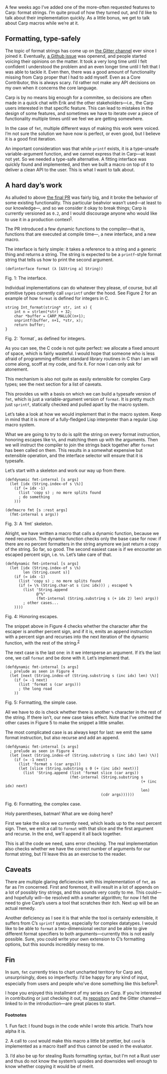 A few weeks ago I’ve added one of the more-often requested features to Carp:
format strings. I’m quite proud of how they turned out, and I’d like to talk
about their implementation quickly. As a little bonus, we get to talk about
Carp macros while we’re at it.

## Formatting, type-safely

The topic of format strings has come up on [the Gitter
channel](https://gitter.im/carp-lang/Carp) ever since I joined it.
Eventually, [a Github issue](https://github.com/carp-lang/Carp/issues/108)
was openend, and people started voicing their opinions on the matter. It took a
very long time until I felt confident I understood the problem and an even
longer time until I felt that I was able to tackle it. Even then, there was
a good amount of functionality missing from Carp proper that I had to add
myself. Even as a Core Contributor, this is always scary. I’d rather not make
any API decisions on my own when it concerns the core language.

Carp is by no means big enough for a commitee, so decisions are often made in a
quick chat with Erik and the other stakeholders—i.e., the Carp users interested
in that specific feature. This can lead to mistakes in the design of some
features, and sometimes we have to iterate over a piece of functionality
multiple times until we feel we are getting somewhere.

In the case of `fmt`, multiple different ways of making this work were voiced.
I’m not sure the solution we have now is perfect, or even good, but I believe
it is a good first iteration.

An important consideration was that while `printf` exists, it is a type-unsafe
variable-argument function, and we cannot express that in Carp—at least not
yet. So we needed a type-safe alternative. A fitting interface was quickly
found and implemented, and then we built a macro on top of it to deliver a
clean API to the user. This is what I want to talk about.

## A hard day’s work

As alluded to above [the final PR](https://github.com/carp-lang/Carp/pull/154)
was fairly big, and it broke the behavior of some existing functionality. This
particular beahvior wasn’t used—at least to our knowledge—, and so we consider
it okay to break things; Carp is currently versioned as `0.2`, and I would
discourage anyone who would like to use it in a production
context<sup><a href="#1">1</a></sup>.

The PR introduced a few dynamic functions to the compiler—that is, functions
that are executed at compile time—, a new interface, and a new macro.

The interface is fairly simple: it takes a reference to a string and a generic
thing and returns a string. The string is expected to be a `printf`-style
format string that tells us how to print the second argument.

```
(definterface format (λ [&String a] String))
```
<div class="figure-label">Fig. 1: The interface.</div>

Individual implementations can do whatever they please, of course, but all
primitive types currently call `snprintf` under the hood. See Figure 2 for an
example of how `format` is defined for integers in C.

```
string Int_format(string* str, int x) {
    int n = strlen(*str) + 32;
    char *buffer = CARP_MALLOC(n+1);
    snprintf(buffer, n+1, *str, x);
    return buffer;
}
```
<div class="figure-label">Fig. 2: `format`, as defined for integers.</div>

As you can see, the C code is not quite perfect: we allocate a fixed amount of
space, which is fairly wasteful. I would hope that someone who is less afraid
of programming efficient standard library routines in C than I am will come
along, scoff at my code, and fix it. For now I can only ask for atonement.

This mechanism is also not quite as easily extensible for complex Carp types;
see the next section for a list of caveats.

This provides us with a basis on which we can build a typesafe version of
`fmt`, which is just a variable-argument version of `format`. It is pretty much
just `sprintf`, statically checked and pulled apart by the macro system.

Let’s take a look at how we would implement that in the macro system. Keep in
mind that it is more of a fully-fledged Lisp interpreter than a regular Lisp
macro system.

What we are going to try to do is split the string on every format instruction,
honoring escapes like `%%`, and matching them up with the arguments. Then we
will instruct the compiler to join the strings back together after `format` has
been called on them. This results in a somewhat expensive but extensible
operation, and the interface selector will ensure that it is typesafe.

Let’s start with a skeleton and work our way up from there.

```
(defdynamic fmt-internal [s args]
  (let [idx (String.index-of s \%)]
    (if (= idx -1)
      (list 'copy s) ; no more splits found
      ; do something
    )))

(defmacro fmt [s :rest args]
  (fmt-internal s args))
```
<div class="figure-label">Fig. 3: A `fmt` skeleton.</div>

Alright, we have written a macro that calls a dynamic function, because we need
recursion. The dynamic function checks only the base case for now: if there are
no percent formatters in the string anymore we just return a copy of the
string. So far, so good. The second easiest case is if we encounter an escaped
percent sign, i.e. `%%`. Let’s take care of that.

```
(defdynamic fmt-internal [s args]
  (let [idx (String.index-of s \%)
        len (String.count s)]
    (if (= idx -1)
      (list 'copy s) ; no more splits found
      (if (= \% (String.char-at s (inc idx))) ; escaped %
        (list 'String.append
              @"%"
              (fmt-internal (String.substring s (+ idx 2) len) args))
        ; other cases...
    ))))
```
<div class="figure-label">Fig. 4: Honoring escapes.</div>

The snippet above in Figure 4 checks whether the character after the escaper
is another percent sign, and if it is, emits an append instruction with a
percent sign and recurses into the next iteration of the dynamic function, with
the rest of the string.<sup><a href="#2">2</a></sup>

The next case is the last one: in it we intersperse an argument. If it’s the
last one, we call `format` and be done with it. Let’s implement that.

```
(defdynamic fmt-internal [s args]
  ; prelude as seen in Figure 4
  (let [next (String.index-of (String.substring s (inc idx) len) \%)]
    (if (= -1 next)
      (list 'format s (car args)))
      ; the long road
    ))
```
<div class="figure-label">Fig. 5: Formatting, the simple case.</div>

All we have to do is check whether there is another `%` character in the rest
of the string. If there isn’t, our new case takes effect. Note that I’ve
omitted the other cases in Figure 5 to make the snippet a little smaller.

The most complicated case is as always kept for last: we emit the same format
instruction, but also recurse and add an append.

```
(defdynamic fmt-internal [s args]
  ; prelude as seen in Figure 4
  (let [next (String.index-of (String.substring s (inc idx) len) \%)]
    (if (= -1 next)
      (list 'format s (car args)))
      (let [slice (String.substring s 0 (+ (inc idx) next))]
        (list 'String.append (list 'format slice (car args))
                             (fmt-internal (String.substring s
                                                             (+ (inc idx) next)
                                                             len)
                                           (cdr args))))))
```
<div class="figure-label">Fig. 6: Formatting, the complex case.</div>

Holy parentheses, batman! What are we doing here?

First we take the slice we currently need, which leads up to the next percent
sign. Then, we emit a call to `format` with that slice and the first argument
and recurse. In the end, we’ll append it all back together.

This is all the code we need, sans error checking. The real implementation also
checks whether we have the correct number of arguments for our format string,
but I’ll leave this as an exercise to the reader.

## Caveats

There are multiple glaring deficiencies with this implementation of `fmt`, as
far as I’m concerned. First and foremost, it will result in a lot of appends
on a lot of possibly tiny strings, and this sounds very costly to me. This
could—and hopefully will—be resolved with a smarter algorithm; for now I felt
the need to give Carp’s users a tool that scratches their itch. Next up will
be an actual remedy.

Another deficiency as I see it is that while the tool is certainly extensible,
it suffers from C’s `sprintf` syntax, especially for complex datatypes. I would
like to be able to `format` a two-dimensional vector and be able to give
different format specifiers to both arguments—currently this is not easily
possible. Sure, you could write your own extension to C’s formatting options,
but this sounds incredibly messy to me.

## Fin

In sum, `fmt` currently tries to chart uncharted territory for Carp and,
unsurprisingly, does so imperfectly. I’d be happy for any kind of input,
especially from users and people who’ve done something like this
before<sup><a href="#3">3</a></sup>.

I hope you enjoyed this installment of my series on Carp. If you’re
interested in contributing or just checking it out, its
[repository](http://github.com/carp-lang/carp) and the Gitter channel—linked to
in the introduction—are great places to start.

#### Footnotes

<span id="1">1.</span> Fun fact: I found bugs in the code while I wrote this
                       article. That’s how alpha it is.

<span id="2">2.</span> A call to `cond` would make this macro a little bit
                       prettier, but `cond` is implemented as a macro itself
                       and thus cannot be used in the evaluator.

<span id="3">3.</span> I’d also be up for stealing Rusts formatting syntax,
                       but I’m not a Rust user and thus do not know the
                       system’s upsides and downsides well enough to know
                       whether copying it would be of merit.
